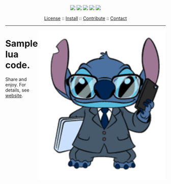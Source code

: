 


 
 
<p align=center><img 
src="https://img.shields.io/badge/language-lua-orange">&nbsp;<img 
src="https://img.shields.io/badge/purpose-ai,se-blueviolet">&nbsp;<img 
src="https://img.shields.io/badge/platform-mac,*nux-informational">&nbsp;<img 
src="https://img.shields.io/badge/license-Bsd2-informational">&nbsp;<img
src="https://travis-ci.org/timm/lua.svg?branch=master"> </p> 
<p align=center><a 
href="LICENSE.md">License</a> :: <a 
href="INSTALL.md">Install</a> :: <a
href="CODE_OF_CONDUCT.md">Contribute</a> :: <a 
href="CONTACT.md">Contact</a> <hr></p>

<img src="etc/img/stitch.png" align=right width=400>

# Sample lua code. 

Share and enjoy. For details, see [website](http://menzies.us/lua). 

